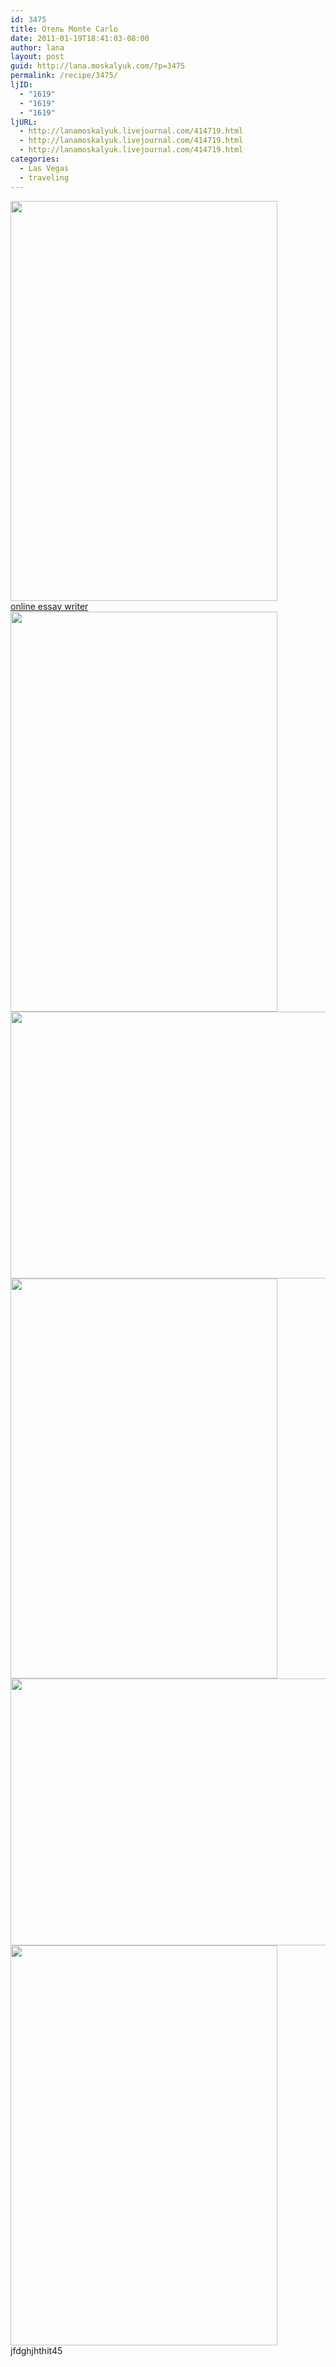 ```yaml
---
id: 3475
title: Отель Monte Carlo
date: 2011-01-19T18:41:03-08:00
author: lana
layout: post
guid: http://lana.moskalyuk.com/?p=3475
permalink: /recipe/3475/
ljID:
  - "1619"
  - "1619"
  - "1619"
ljURL:
  - http://lanamoskalyuk.livejournal.com/414719.html
  - http://lanamoskalyuk.livejournal.com/414719.html
  - http://lanamoskalyuk.livejournal.com/414719.html
categories:
  - Las Vegas
  - traveling
---
```

<img loading="lazy" class="alignnone" title="Monte Carlo" src="http://farm6.static.flickr.com/5123/5369065391_3ecf182cf5_z.jpg" alt="" width="427" height="640" />

<div>
  <a href='http://onlineessaywriterss.com/' title='online essay writer'>online essay writer</a>
</div>

<img loading="lazy" class="alignnone" title="Monte Carlo" src="http://farm6.static.flickr.com/5050/5369066203_e681fae84f_z.jpg" alt="" width="427" height="640" /> 

<img loading="lazy" class="alignnone" title="MC" src="http://farm6.static.flickr.com/5209/5369675796_3b514bc1d0_z.jpg" alt="" width="640" height="427" /> 

<!--more-->

<img loading="lazy" class="alignnone" title="MC" src="http://farm6.static.flickr.com/5285/5369069817_caeab802fb_z.jpg" alt="" width="427" height="640" /> 

<img loading="lazy" class="alignnone" title="MC" src="http://farm6.static.flickr.com/5169/5369069427_e3e688bd8d_z.jpg" alt="" width="640" height="427" /> 

<img loading="lazy" class="alignnone" title="MC" src="http://farm6.static.flickr.com/5121/5369065793_d37ef05138_z.jpg" alt="" width="427" height="640" /> 

<div>
  jfdghjhthit45
</div>